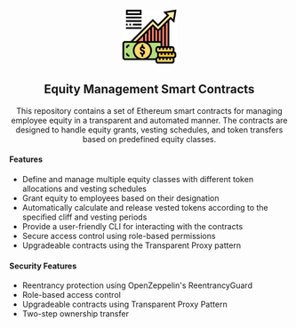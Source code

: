 <p align="center">
 <img src="equity.png" alt="Equity Management" width="100" height="100"/>
</p>

<h2 align="center">Equity Management Smart Contracts</h1>

<p align="center">
This repository contains a set of Ethereum smart contracts for managing employee equity in a transparent and automated manner. The contracts are designed to handle equity grants, vesting schedules, and token transfers based on predefined equity classes.
</p>

#### Features

- Define and manage multiple equity classes with different token allocations and vesting schedules
- Grant equity to employees based on their designation
- Automatically calculate and release vested tokens according to the specified cliff and vesting periods
- Provide a user-friendly CLI for interacting with the contracts
- Secure access control using role-based permissions
- Upgradeable contracts using the Transparent Proxy pattern

#### Security Features
- Reentrancy protection using OpenZeppelin's ReentrancyGuard
- Role-based access control  
- Upgradeable contracts using Transparent Proxy Pattern
- Two-step ownership transfer